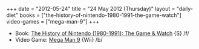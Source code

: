 +++
date = "2012-05-24"
title = "24 May 2012 (Thursday)"
layout = "daily-diet"
books = ["the-history-of-nintendo-1980-1991-the-game-watch"]
video-games = ["mega-man-9"]
+++

<ul>
<li class="entry books">Book: <a href="/books/the-history-of-nintendo-1980-1991-the-game-watch">The History of Nintendo (1980-1991): The Game & Watch</a> {S} /f/</li>
<li class="entry video-games">Video Game: <a href="/video-games/mega-man-9">Mega Man 9</a> {Wii} /b/</li>
</ul>